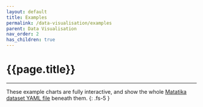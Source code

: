 ```yaml
---
layout: default
title: Examples
permalink: /data-visualisation/examples
parent: Data Visualisation
nav_order: 2
has_children: true
---
```


# {{page.title}}

---

These example charts are fully interactive, and show the whole [Matatika dataset YAML file](../../cli/dataset-yaml) beneath them.
{: .fs-5 }